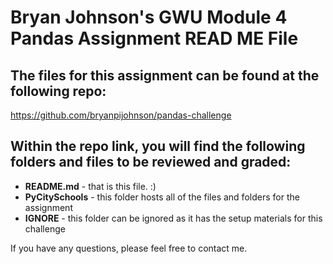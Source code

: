 # Bryan Johnson's GWU Module 4 Pandas Assignment READ ME File

## The files for this assignment can be found at the following repo:
https://github.com/bryanpijohnson/pandas-challenge

## Within the repo link, you will find the following folders and files to be reviewed and graded:

- **README.md** - that is this file. :)
- **PyCitySchools** - this folder hosts all of the files and folders for the assignment
- **IGNORE** - this folder can be ignored as it has the setup materials for this challenge

If you have any questions, please feel free to contact me.